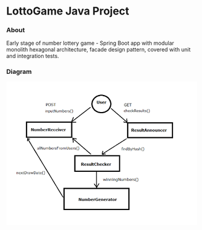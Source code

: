# LottoGame Java Project

### About

Early stage of number lottery game - Spring Boot app with modular monolith hexagonal architecture, facade design pattern, covered with unit and integration tests.

### Diagram

![Lotto](https://github.com/Dirtyloop/lotto/blob/master/diagram.png)
